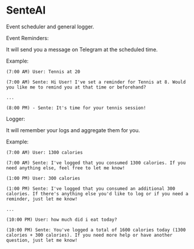 # SenteAI

Event scheduler and general logger.

Event Reminders:

It will send you a message on Telegram at the scheduled time.

Example:

```
(7:00 AM) User: Tennis at 20

(7:00 AM) Sente: Hi User! I've set a reminder for Tennis at 8. Would you like me to remind you at that time or beforehand?

...

(8:00 PM) - Sente: It's time for your tennis session!
```

Logger:

It will remember your logs and aggregate them for you.

Example:

```
(7:00 AM) User: 1300 calories

(7:00 AM) Sente: I've logged that you consumed 1300 calories. If you need anything else, feel free to let me know!

(1:00 PM) User: 300 calories

(1:00 PM) Sente: I've logged that you consumed an additional 300 calories. If there's anything else you'd like to log or if you need a reminder, just let me know!

...

(10:00 PM) User: how much did i eat today?

(10:00 PM) Sente: You've logged a total of 1600 calories today (1300 calories + 300 calories). If you need more help or have another question, just let me know!
```

